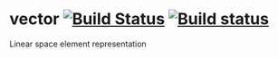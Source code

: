 # vector [![Build Status](https://travis-ci.org/Waaazzzuuup/vector.svg)](https://travis-ci.org/Waaazzzuuup/vector) [![Build status](https://ci.appveyor.com/api/projects/status/rcky427ihf3x7o54?svg=true)](https://ci.appveyor.com/project/Waaazzzuuup/vector)
Linear space element representation
